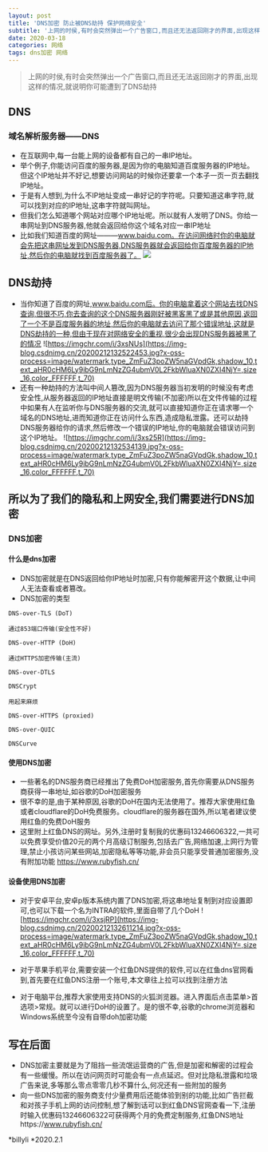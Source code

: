 ```yaml
---
layout: post
title: 'DNS加密 防止被DNS劫持 保护网络安全'
subtitle: '上网的时侯,有时会突然弹出一个广告窗口,而且还无法返回刚才的界面,出现这样的情况,就说明你可能遭到了DNS劫持'
date: 2020-03-18
categories: 网络
tags: dns加密 网络 
---
```


> 上网的时侯,有时会突然弹出一个广告窗口,而且还无法返回刚才的界面,出现这样的情况,就说明你可能遭到了DNS劫持

## DNS
### 域名解析服务器——DNS	
* 在互联网中,每一台能上网的设备都有自己的一串IP地址。
* 举个例子,你能访问百度的服务器,是因为你的电脑知道百度服务器的IP地址。但这个IP地址并不好记,想要访问网站的时候你还要拿一个本子一页一页去翻找IP地址。
* 于是有人想到,为什么不IP地址变成一串好记的字符呢。只要知道这串字符,就可以找到对应的IP地址,这串字符就叫网址。
* 但我们怎么知道哪个网站对应哪个IP地址呢。所以就有人发明了DNS。你给一串网址到DNS服务器,他就会返回给你这个域名对应一串IP地址
* 比如我们知道百度的网址———www.baidu.com。在访问网络时你的电脑就会先把这串网址发到DNS服务器,DNS服务器就会返回给你百度服务器的IP地址,然后你的电脑就找到百度服务器了。
![](https://img-blog.csdnimg.cn/20200212132505879.jpg?x-oss-process=image/watermark,type_ZmFuZ3poZW5naGVpdGk,shadow_10,text_aHR0cHM6Ly9ibG9nLmNzZG4ubmV0L2FkbWluaXN0ZXI4NjY=,size_16,color_FFFFFF,t_70)
## DNS劫持
* 当你知道了百度的网址,www.baidu.com后。你的电脑拿着这个网站去找DNS查询,但很不巧,你去查询的这个DNS服务器刚好被黑客黑了或是其他原因,返回了一个不是百度服务器的地址,然后你的电脑就去访问了那个错误地址,这就是DNS劫持的一种,但由于现在对网络安全的重视,很少会出现DNS服务器被黑了的情况
![https://imgchr.com/i/3xsNUs](https://img-blog.csdnimg.cn/20200212132522453.jpg?x-oss-process=image/watermark,type_ZmFuZ3poZW5naGVpdGk,shadow_10,text_aHR0cHM6Ly9ibG9nLmNzZG4ubmV0L2FkbWluaXN0ZXI4NjY=,size_16,color_FFFFFF,t_70)
*  还有一种劫持的方法叫中间人篡改,因为DNS服务器当初发明的时候没有考虑安全性,从服务器返回的IP地址直接是明文传输(不加密)所以在文件传输的过程中如果有人在监听你与DNS服务器的交流,就可以直接知道你正在请求哪一个域名的DNS地址,进而知道你正在访问什么东西,造成隐私泄露。还可以劫持DNS服务器给你的请求,然后修改一个错误的IP地址,你的电脑就会错误访问到这个IP地址。
![https://imgchr.com/i/3xs25R](https://img-blog.csdnimg.cn/20200212132534139.jpg?x-oss-process=image/watermark,type_ZmFuZ3poZW5naGVpdGk,shadow_10,text_aHR0cHM6Ly9ibG9nLmNzZG4ubmV0L2FkbWluaXN0ZXI4NjY=,size_16,color_FFFFFF,t_70)
 
##  所以为了我们的隐私和上网安全,我们需要进行DNS加密
### DNS加密
#### 什么是dns加密
* DNS加密就是在DNS返回给你IP地址时加密,只有你能解密开这个数据,让中间人无法查看或者篡改。
* DNS加密的类型
```
DNS-over-TLS (DoT)

通过853端口传输(安全性不好)

DNS-over-HTTP (DoH)

通过HTTPS加密传输(主流)

DNS-over-DTLS

DNSCrypt

用起来麻烦

DNS-over-HTTPS (proxied)

DNS-over-QUIC

DNSCurve
```

#### 使用DNS加密
* 一些著名的DNS服务商已经推出了免费DoH加密服务,首先你需要从DNS服务商获得一串地址,如谷歌的DoH加密服务
* 很不幸的是,由于某种原因,谷歌的DoH在国内无法使用了。推荐大家使用红鱼或者cloudflare的DoH免费服务。cloudflare的服务器在国外,所以笔者建议使用红鱼的免费DoH服务
* 这里附上红鱼DNS的网址。另外,注册时复制我的优惠码13246606322,一共可以免费享受价值20元的两个月高级订制服务,包括去广告,网络加速,上网行为管理,禁止小孩访问某些网站,加密隐私等等功能,非会员只能享受普通加密服务,没有附加功能
https://www.rubyfish.cn/

#### 设备使用DNS加密
 

* 对于安卓平台,安卓p版本系统内置了DNS加密,将这串地址复制到对应设置即可,也可以下载一个名为INTRA的软件,里面自带了几个DoH
![https://imgchr.com/i/3xsjRP](https://img-blog.csdnimg.cn/20200212132611214.jpg?x-oss-process=image/watermark,type_ZmFuZ3poZW5naGVpdGk,shadow_10,text_aHR0cHM6Ly9ibG9nLmNzZG4ubmV0L2FkbWluaXN0ZXI4NjY=,size_16,color_FFFFFF,t_70)

 

 

* 对于苹果手机平台,需要安装一个红鱼DNS提供的软件,可以在红鱼dns官网看到,首先要在红鱼DNS注册一个账号,本文章往上拉可以找到注册方法
* 对于电脑平台,推荐大家使用支持DNS的火狐浏览器。进入界面后点击菜单>首选项>常规。就可以进行DoH的设置了。是的很不幸,谷歌的chrome浏览器和Windows系统至今没有自带doh加密功能
## 写在后面
* DNS加密主要就是为了阻挡一些流氓运营商的广告,但是加密和解密的过程会有一些缓慢。所以在访问网页时可能会有一点点延迟。但对比隐私泄露和垃圾广告来说,多等那么零点零零几秒不算什么,何况还有一些附加的服务
* 向一些DNS加密的服务商支付少量费用后还能体验到别的功能,比如广告拦截和对孩子手机上网的访问控制,想了解到话可以到红鱼DNS官网查看一下,注册时输入优惠码13246606322可获得两个月的免费定制服务,红鱼DNS地址https://www.rubyfish.cn/

*billyli
*2020.2.1
